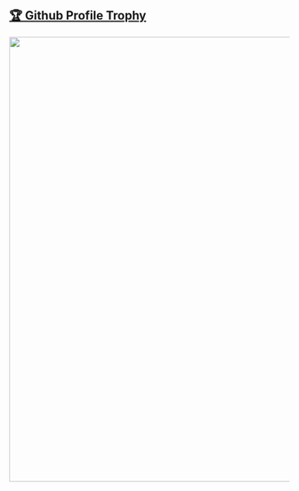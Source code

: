 <a href="https://github.com/ryo-ma/github-profile-trophy"><h2>🏆 Github Profile Trophy</h2></a>
<a href="https://github.com/ryo-ma/github-profile-trophy">

<img width=800 src="https://github-profile-trophy.vercel.app/?username=xErbacaro&column=8&theme=gruvbox&no-frame=true"/>
</a>
